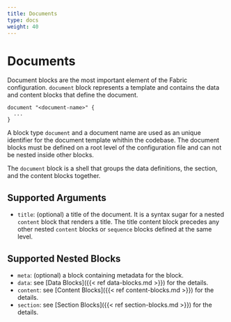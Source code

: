 ```yaml
---
title: Documents
type: docs
weight: 40
---
```


# Documents

Document blocks are the most important element of the Fabric configuration. `document` block represents a template and contains the data and content blocks that define the document.

```hcl
document "<document-name>" {
  ...
}
```

A block type `document` and a document name are used as an unique identifier for the document template whithin the codebase.
The document blocks must be defined on a root level of the configuration file and can not be nested inside other blocks.

The `document` block is a shell that groups the data definitions, the section, and the content blocks together.

## Supported Arguments

- `title`: (optional) a title of the document. It is a syntax sugar for a nested `content` block that renders a title. The title content block precedes any other nested `content` blocks or `sequence` blocks defined at the same level.

## Supported Nested Blocks

- `meta`: (optional) a block containing metadata for the block.
- `data`: see [Data Blocks]({{< ref data-blocks.md >}}) for the details.
- `content`: see [Content Blocks]({{< ref content-blocks.md >}}) for the details.
- `section`: see [Section Blocks]({{< ref section-blocks.md >}}) for the details.

